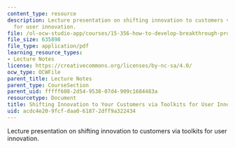 ```yaml
---
content_type: resource
description: Lecture presentation on shifting innovation to customers via toolkits
  for user innovation.
file: /ol-ocw-studio-app/courses/15-356-how-to-develop-breakthrough-products-and-services-spring-2004/acdc4e209fcfdaa061872dff9a322434_lec9_toolkits.pdf
file_size: 635898
file_type: application/pdf
learning_resource_types:
- Lecture Notes
license: https://creativecommons.org/licenses/by-nc-sa/4.0/
ocw_type: OCWFile
parent_title: Lecture Notes
parent_type: CourseSection
parent_uid: fffff608-2d54-9538-07d4-909c1684483a
resourcetype: Document
title: Shifting Innovation to Your Customers via Toolkits for User Innovation
uid: acdc4e20-9fcf-daa0-6187-2dff9a322434
---
```

Lecture presentation on shifting innovation to customers via toolkits for user innovation.